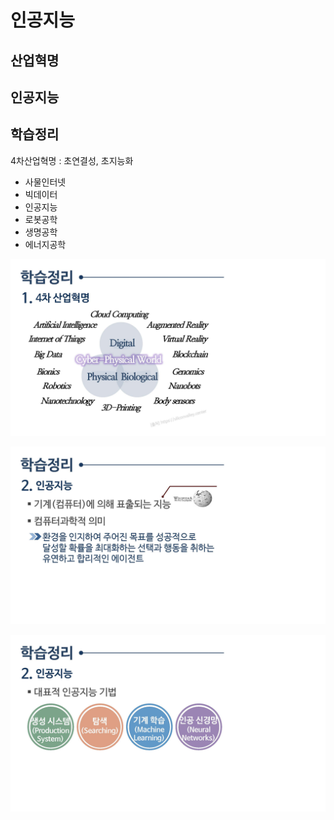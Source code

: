 # 인공지능


## 산업혁명


## 인공지능

## 학습정리

4차산업혁명 : 초연결성, 초지능화

* 사물인터넷
* 빅데이터
* 인공지능
* 로봇공학
* 생명공학
* 에너지공학

![컴퓨터학개론_13강_페이지_59](./img/컴퓨터학개론_13강_페이지_59.jpg)

![컴퓨터학개론_13강_페이지_60](./img/컴퓨터학개론_13강_페이지_60.jpg)

![컴퓨터학개론_13강_페이지_61](./img/컴퓨터학개론_13강_페이지_61.jpg)





